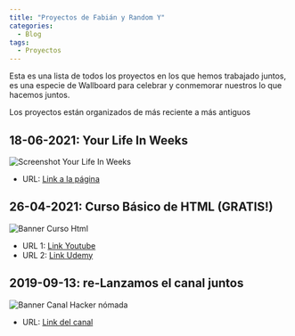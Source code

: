 ```yaml
---
title: "Proyectos de Fabián y Random Y"
categories:
  - Blog
tags:
  - Proyectos
---
```


Esta es una lista de todos los proyectos en los que hemos trabajado juntos, es una especie de Wallboard para celebrar y conmemorar nuestros lo que hacemos juntos.


Los proyectos están organizados de más reciente a más antiguos

## 18-06-2021: Your Life In Weeks
![Screenshot Your Life In Weeks](/blog/assets/images/YLIW.jpg)
  - URL: [Link a la página](http://bit.ly/LfInWks)

## 26-04-2021: Curso Básico de HTML (GRATIS!)
![Banner Curso Html](/blog/assets/images/curso.jpg)
  - URL 1: [Link Youtube](https://www.youtube.com/watch?v=NuxSuvAagEc)
  - URL 2: [Link Udemy](https://www.udemy.com/course/aprende-html-desde-cero-para-principiantes/learn/lecture/26007404#overview)

## 2019-09-13: re-Lanzamos el canal juntos
![Banner Canal Hacker nómada](/blog/assets/images/banner.png)
  - URL: [Link del canal](https://www.youtube.com/channel/UCSJWn-oCkNXxxUomuL1zz3g)
